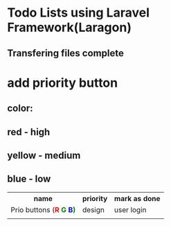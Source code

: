 # Todo Lists using Laravel Framework(Laragon) 
## Transfering files complete

# add priority button
## color:
## red - high
## yellow - medium
## blue - low

<table>
    <tr>
        <th>name</th>
        <th>priority</th>
        <th>mark as done</th>
    </tr>
    <tr>
        <td>Prio buttons
        (<b style="color: red;">R</b>
         <b style="color: green;">G</>
         <b style="color: blue;">B</b>)
        </td>
        <td>design</td>
        <td>user login</td>
    </tr>
    <tr>
        <td></td>
        <td></td>
        <td></td>
    </tr>
</table>